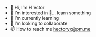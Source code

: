 - 👋 Hi, I’m H'ector
- 👀 I’m interested in 👀... learn something
- 🌱 I’m currently learning
- 💞️ I’m looking to collaborate
- 📫 How to reach me hectoryx@pm.me

<!---
sudosu4pp/sudosu4pp is a ✨ special ✨ repository because its `README.md` (this file) appears on your GitHub profile.
You can click the Preview link to take a look at your changes.
--->
